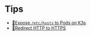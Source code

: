 # Tips

- [📝Expose `/etc/hosts` to Pods on K3s](expose-hosts.md)
- [📝Redirect HTTP to HTTPS](https-redirection.md)
